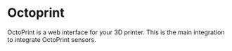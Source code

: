 # Octoprint

OctoPrint is a web interface for your 3D printer. This is the main integration to integrate OctoPrint sensors.